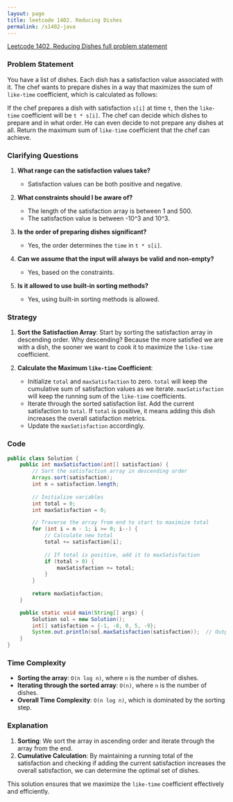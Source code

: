 ```yaml
---
layout: page
title: leetcode 1402. Reducing Dishes
permalink: /s1402-java
---
```

[Leetcode 1402. Reducing Dishes full problem statement](https://algoadvance.github.io/algoadvance/l1402)
### Problem Statement

You have a list of dishes. Each dish has a satisfaction value associated with it. The chef wants to prepare dishes in a way that maximizes the sum of `like-time` coefficient, which is calculated as follows:

If the chef prepares a dish with satisfaction `s[i]` at time `t`, then the `like-time` coefficient will be `t * s[i]`. The chef can decide which dishes to prepare and in what order. He can even decide to not prepare any dishes at all. Return the maximum sum of `like-time` coefficient that the chef can achieve.

### Clarifying Questions

1. **What range can the satisfaction values take?**
   - Satisfaction values can be both positive and negative.

2. **What constraints should I be aware of?**
   - The length of the satisfaction array is between 1 and 500.
   - The satisfaction value is between -10^3 and 10^3.

3. **Is the order of preparing dishes significant?**
   - Yes, the order determines the `time` in `t * s[i]`.

4. **Can we assume that the input will always be valid and non-empty?**
   - Yes, based on the constraints.

5. **Is it allowed to use built-in sorting methods?**
   - Yes, using built-in sorting methods is allowed.

### Strategy

1. **Sort the Satisfaction Array**: Start by sorting the satisfaction array in descending order. Why descending? Because the more satisfied we are with a dish, the sooner we want to cook it to maximize the `like-time` coefficient.
   
2. **Calculate the Maximum `like-time` Coefficient**:
   - Initialize `total` and `maxSatisfaction` to zero. `total` will keep the cumulative sum of satisfaction values as we iterate. `maxSatisfaction` will keep the running sum of the `like-time` coefficients.
   - Iterate through the sorted satisfaction list. Add the current satisfaction to `total`. If `total` is positive, it means adding this dish increases the overall satisfaction metrics.
   - Update the `maxSatisfaction` accordingly.

### Code

```java
public class Solution {
    public int maxSatisfaction(int[] satisfaction) {
        // Sort the satisfaction array in descending order
        Arrays.sort(satisfaction);
        int n = satisfaction.length;
        
        // Initialize variables
        int total = 0;
        int maxSatisfaction = 0;

        // Traverse the array from end to start to maximize total
        for (int i = n - 1; i >= 0; i--) {
            // Calculate new total
            total += satisfaction[i];
            
            // If total is positive, add it to maxSatisfaction
            if (total > 0) {
                maxSatisfaction += total;
            }
        }
        
        return maxSatisfaction;
    }

    public static void main(String[] args) {
        Solution sol = new Solution();
        int[] satisfaction = {-1, -8, 0, 5, -9};
        System.out.println(sol.maxSatisfaction(satisfaction));  // Output: 14
    }
}
```

### Time Complexity

- **Sorting the array**: `O(n log n)`, where `n` is the number of dishes.
- **Iterating through the sorted array**: `O(n)`, where `n` is the number of dishes.
- **Overall Time Complexity**: `O(n log n)`, which is dominated by the sorting step.

### Explanation

1. **Sorting**: We sort the array in ascending order and iterate through the array from the end.
2. **Cumulative Calculation**: By maintaining a running total of the satisfaction and checking if adding the current satisfaction increases the overall satisfaction, we can determine the optimal set of dishes. 

This solution ensures that we maximize the `like-time` coefficient effectively and efficiently.